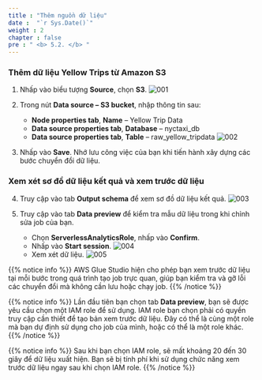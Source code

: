```yaml
---
title : "Thêm nguồn dữ liệu"
date :  "`r Sys.Date()`" 
weight : 2
chapter : false
pre : " <b> 5.2. </b> "
---
```


### Thêm dữ liệu Yellow Trips từ Amazon S3

1. Nhấp vào biểu tượng **Source**, chọn **S3**.
![001](../../../images/5.transforming/5.2/001.png)

2. Trong nút **Data source – S3 bucket**, nhập thông tin sau:
   - **Node properties tab**, **Name** – Yellow Trip Data
   - **Data source properties tab**, **Database** – nyctaxi_db
   - **Data source properties tab**, **Table** – raw_yellow_tripdata
   ![002](../../../images/5.transforming/5.2/002.png)
3. Nhấp vào **Save**. Nhớ lưu công việc của bạn khi tiến hành xây dựng các bước chuyển đổi dữ liệu.

### Xem xét sơ đồ dữ liệu kết quả và xem trước dữ liệu

4. Truy cập vào tab **Output schema** để xem sơ đồ dữ liệu kết quả.
![003](../../../images/5.transforming/5.2/003.png)

5. Truy cập vào tab **Data preview** để kiểm tra mẫu dữ liệu trong khi chỉnh sửa job của bạn.
    - Chọn **ServerlessAnalyticsRole**, nhấp vào **Confirm**.
    - Nhấp vào **Start session**.
    ![004](../../../images/5.transforming/5.2/004.png)
    - Xem xét dữ liệu.
    ![005](../../../images/5.transforming/5.2/005.png)

{{% notice info %}}
AWS Glue Studio hiện cho phép bạn xem trước dữ liệu tại mỗi bước trong quá trình tạo job trực quan, giúp bạn kiểm tra và gỡ lỗi các chuyển đổi mà không cần lưu hoặc chạy job.
{{% /notice %}}

{{% notice info %}}
Lần đầu tiên bạn chọn tab **Data preview**, bạn sẽ được yêu cầu chọn một IAM role để sử dụng. IAM role bạn chọn phải có quyền truy cập cần thiết để tạo bản xem trước dữ liệu. Đây có thể là cùng một role mà bạn dự định sử dụng cho job của mình, hoặc có thể là một role khác.
{{% /notice %}}

{{% notice info %}}
Sau khi bạn chọn IAM role, sẽ mất khoảng 20 đến 30 giây để dữ liệu xuất hiện. Bạn sẽ bị tính phí khi sử dụng chức năng xem trước dữ liệu ngay sau khi chọn IAM role.
{{% /notice %}}